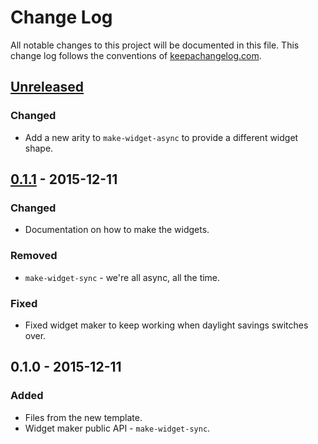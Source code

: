 # Change Log
All notable changes to this project will be documented in this file. This change log follows the conventions of [keepachangelog.com](http://keepachangelog.com/).

## [Unreleased][unreleased]
### Changed
- Add a new arity to `make-widget-async` to provide a different widget shape.

## [0.1.1] - 2015-12-11
### Changed
- Documentation on how to make the widgets.

### Removed
- `make-widget-sync` - we're all async, all the time.

### Fixed
- Fixed widget maker to keep working when daylight savings switches over.

## 0.1.0 - 2015-12-11
### Added
- Files from the new template.
- Widget maker public API - `make-widget-sync`.

[unreleased]: https://github.com/your-name/meter-server/compare/0.1.1...HEAD
[0.1.1]: https://github.com/your-name/meter-server/compare/0.1.0...0.1.1
